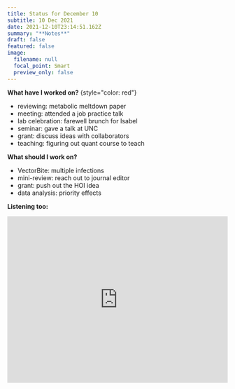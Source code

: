 ```yaml
---
title: Status for December 10
subtitle: 10 Dec 2021
date: 2021-12-10T23:14:51.162Z
summary: "**Notes**"
draft: false
featured: false
image:
  filename: null
  focal_point: Smart
  preview_only: false
---
```

**What have I worked on?** 
{style="color: red"}

* reviewing: metabolic meltdown paper
* meeting: attended a job practice talk
* lab celebration: farewell brunch for Isabel
* seminar: gave a talk at UNC
* grant: discuss ideas with collaborators
* teaching: figuring out quant course to teach

**What should I work on?**

* VectorBite: multiple infections
* mini-review: reach out to journal editor
* grant: push out the HOI idea
* data analysis: priority effects

**Listening too:**

<iframe src="https://open.spotify.com/embed/album/2IzUZlhtBvPQYs74KeG6fb" width="100%" height="380" frameBorder="0" allowfullscreen="" allow="autoplay; clipboard-write; encrypted-media; fullscreen; picture-in-picture"></iframe>